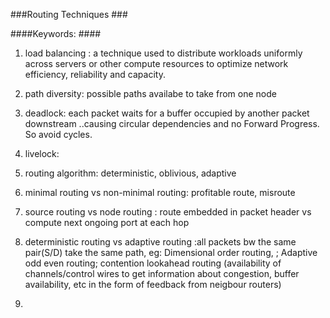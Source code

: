 ###Routing Techniques ###

####Keywords:  ####

1. load balancing : a technique used to distribute workloads uniformly across servers or other compute resources to optimize network efficiency, reliability and capacity.

2. path diversity: possible paths availabe to take from one node

3. deadlock: each packet waits for a buffer occupied by another packet downstream ..causing circular dependencies and no Forward Progress. So avoid cycles. 

4. livelock: 

5. routing algorithm: deterministic, oblivious, adaptive

6. minimal routing vs non-minimal routing: profitable route, misroute 

7. source routing vs node routing : route embedded in packet header vs compute next ongoing port at each hop

8. deterministic routing vs adaptive routing  :all packets bw the same pair(S/D) take the same path, eg: Dimensional order routing, 
; Adaptive odd even routing; contention lookahead routing (availability of channels/control wires to get information about congestion, buffer availability, etc in the form of feedback from neigbour routers) 

9. 